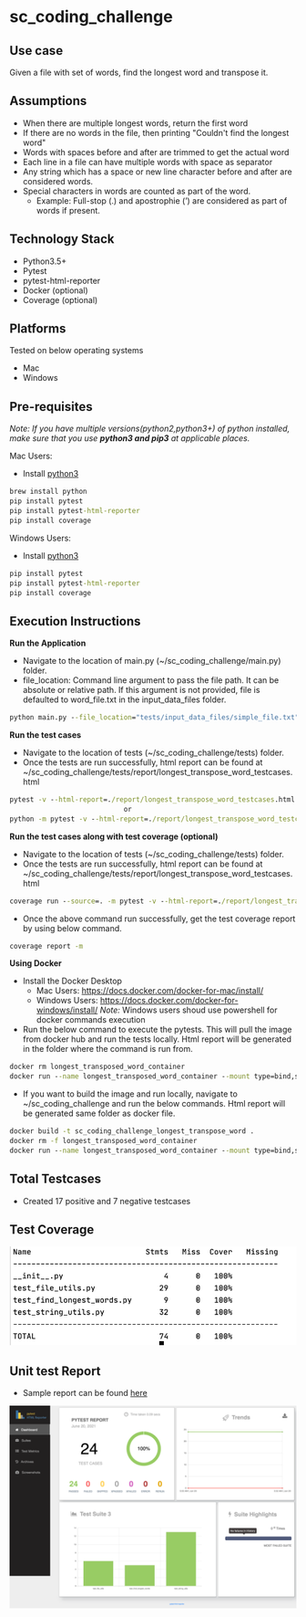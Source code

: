 # sc_coding_challenge

## Use case
Given a file with set of words, find the longest word and transpose it.

## Assumptions
- When there are multiple longest words, return the first word
- If there are no words in the file, then printing "Couldn't find the longest word"
- Words with spaces before and after are trimmed to get the actual word
- Each line in a file can have multiple words with space as separator
- Any string which has a space or new line character before and after are considered words. 
- Special characters in words are counted as part of the word. 
    - Example: Full-stop (.) and apostrophie (’) are considered as part of words if present.

## Technology Stack
- Python3.5+
- Pytest
- pytest-html-reporter
- Docker (optional)
- Coverage (optional)

## Platforms
Tested on below operating systems
- Mac
- Windows

## Pre-requisites

*Note: If you have multiple versions(python2,python3+) of python installed, make sure that you use **python3 and pip3** at applicable places.*

Mac Users:
- Install [python3](https://docs.python-guide.org/starting/install3/osx/)
```cmd
brew install python 
pip install pytest
pip install pytest-html-reporter
pip install coverage
```
Windows Users:
- Install [python3](https://www.python.org/downloads/)
```cmd
pip install pytest
pip install pytest-html-reporter
pip install coverage  
```

## Execution Instructions

**Run the Application**
 - Navigate to the location of main.py (~/sc_coding_challenge/main.py) folder. 
 - file_location: Command line argument to pass the file path. It can be absolute or relative path. If this argument is not provided, file is defaulted to word_file.txt in the input_data_files folder.

```cmd
python main.py --file_location="tests/input_data_files/simple_file.txt"
```

**Run the test cases**
 - Navigate to the location of tests (~/sc_coding_challenge/tests) folder. 
 - Once the tests are run successfully, html report can be found at ~/sc_coding_challenge/tests/report/longest_transpose_word_testcases.html
```cmd
pytest -v --html-report=./report/longest_transpose_word_testcases.html
                            or
python -m pytest -v --html-report=./report/longest_transpose_word_testcases.html

```

**Run the test cases along with test coverage (optional)** 
- Navigate to the location of tests (~/sc_coding_challenge/tests) folder. 
- Once the tests are run successfully, html report can be found at ~/sc_coding_challenge/tests/report/longest_transpose_word_testcases.html
```cmd
coverage run --source=. -m pytest -v --html-report=./report/longest_transpose_word_testcases.html
```
- Once the above command run successfully, get the test coverage report by using below command.
```cmd
coverage report -m 
```

**Using Docker** 
- Install the Docker Desktop
    - Mac Users: https://docs.docker.com/docker-for-mac/install/
    - Windows Users: https://docs.docker.com/docker-for-windows/install/ 
*Note:* Windows users shoud use powershell for docker commands execution
- Run the below command to execute the pytests. This will pull the image from docker hub and run the tests locally. Html report will be generated in the folder where the command is run from.
```cmd
docker rm longest_transposed_word_container
docker run --name longest_transposed_word_container --mount type=bind,source=$(pwd),target=/report santoshidevata/sc_coding_challenge_longest_transpose_word
```
- If you want to build the image and run locally, navigate to ~/sc_coding_challenge and run the below commands. Html report will be generated same folder as docker file.

```cmd
docker build -t sc_coding_challenge_longest_transpose_word . 
docker rm -f longest_transposed_word_container
docker run --name longest_transposed_word_container --mount type=bind,source=$(pwd),target=/report sc_coding_challenge_longest_transpose_word    
```

## Total Testcases
- Created 17 positive and 7 negative testcases

## Test Coverage
![testcoverage_report](testcoverage_report.png)

## Unit test Report
- Sample report can be found [here](https://github.com/nityasantoshi/sc_coding_challenge/blob/master/longest_transpose_word_testcases_docker.html)

![test_report](testreport.png)